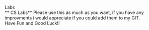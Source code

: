 Labs  
** CS Labs**
Please use this as much as you want, if you have any improvments i would appreciate if you could add them to my GIT.  
Have Fun and Good Luck!!
